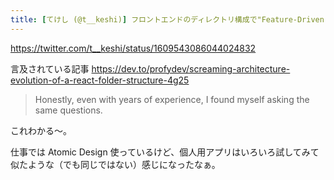 ```yaml
---
title: [てけし (@t__keshi)] フロントエンドのディレクトリ構成で"Feature-Driven Folder Structure"っていうのが主流になりつつある気がする昨今。 https://t.co/jy60d3Vvxo
---
```


https://twitter.com/t__keshi/status/1609543086044024832

言及されている記事
https://dev.to/profydev/screaming-architecture-evolution-of-a-react-folder-structure-4g25

> Honestly, even with years of experience, I found myself asking the same questions.

これわかる〜。

仕事では Atomic Design 使っているけど、個人用アプリはいろいろ試してみて似たような（でも同じではない）感じになったなぁ。

